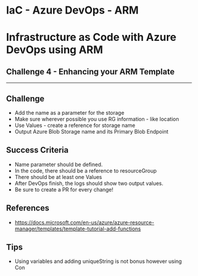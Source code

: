 # IaC - Azure DevOps - ARM
# Infrastructure as Code with Azure DevOps using ARM

## Challenge 4 - Enhancing your ARM Template
---

## Challenge
- Add the name as a parameter for the storage
- Make sure wherever possible you use RG information - like location
- Use Values - create a reference for storage name
- Output Azure Blob Storage name and its Primary Blob Endpoint

## Success Criteria
- Name parameter should be defined.
- In the code, there should be a reference to resourceGroup
- There should be at least one Values
- After DevOps finish, the logs should show two output values.
- Be sure to create a PR for every change!

## References
- https://docs.microsoft.com/en-us/azure/azure-resource-manager/templates/template-tutorial-add-functions

## Tips
- Using variables and adding uniqueString is not bonus however using Con
